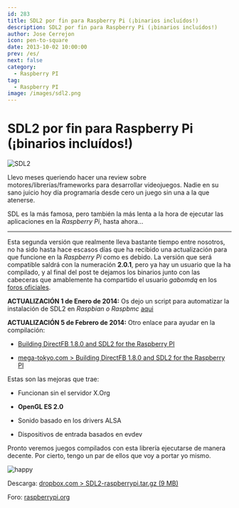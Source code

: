 ```yaml
---
id: 283
title: SDL2 por fin para Raspberry Pi (¡binarios incluídos!)
description: SDL2 por fin para Raspberry Pi (¡binarios incluídos!)
author: Jose Cerrejon
icon: pen-to-square
date: 2013-10-02 10:00:00
prev: /es/
next: false
category:
  - Raspberry PI
tag:
  - Raspberry PI
image: /images/sdl2.png
---
```


# SDL2 por fin para Raspberry Pi (¡binarios incluídos!)

![SDL2](/images/sdl2.png)

Llevo meses queriendo hacer una review sobre motores/librerías/frameworks para desarrollar videojuegos. Nadie en su sano juicio hoy día programaría desde cero un juego sin una a la que atenerse.

SDL es la más famosa, pero también la más lenta a la hora de ejecutar las aplicaciones en la *Raspberry Pi*, hasta ahora...

- - -
Esta segunda versión que realmente lleva bastante tiempo entre nosotros, no ha sido hasta hace escasos días que ha recibido una actualización para que funcione en la *Raspberry Pi* como es debido. La versión que será compatible saldrá con la numeración **2.0.1**, pero ya hay un usuario que la ha compilado, y al final del post te dejamos los binarios junto con las cabeceras que amablemente ha compartido el usuario *gabomdq* en los [foros oficiales](http://www.raspberrypi.org/phpBB3/viewtopic.php?f=91&t=56756&p=430647).

**ACTUALIZACIÓN 1 de Enero de 2014:** Os dejo un script para automatizar la instalación de SDL2 en *Raspbian o Raspbmc* [aqui](http://cutmywire.wordpress.com/2013/11/16/raspberry-pi-sdl2-installation-frustfrei/)

**ACTUALIZACIÓN 5 de Febrero de 2014:** Otro enlace para ayudar en la compilación: 

* [Building DirectFB 1.8.0 and SDL2 for the Raspberry PI](http://mega-tokyo.com/blog/index.php/site/comments/building_directfb_1.8.0_and_sdl2_for_the_raspberry_pi)

* [mega-tokyo.com > Building DirectFB 1.8.0 and SDL2 for the Raspberry PI](http://mega-tokyo.com/blog/index.php/site/comments/building_directfb_1.8.0_and_sdl2_for_the_raspberry_pi)

Estas son las mejoras que trae:

* Funcionan sin el servidor X.Org

* **OpenGL ES 2.0**

* Sonido basado en los drivers ALSA

* Dispositivos de entrada basados en evdev

Pronto veremos juegos compilados con esta librería ejecutarse de manera decente. Por cierto, tengo un par de ellos que voy a portar yo mismo.

![happy](/css/sm/happy.png)

Descarga: [dropbox.com > SDL2-raspberrypi.tar.gz (9 MB)](https://www.dropbox.com/s/9fndtw6zs16ptgg/SDL2-raspberrypi.tar.gz)

Foro: [raspberrypi.org](http://www.raspberrypi.org/phpBB3/viewtopic.php?f=91&t=56756&p=430647)